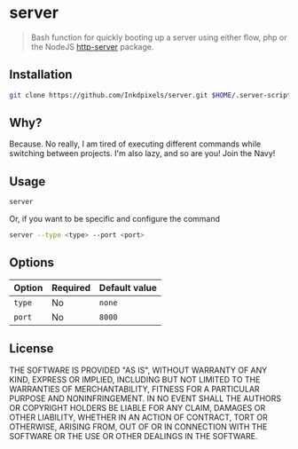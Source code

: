 # server

> Bash function for quickly booting up a server using either flow, php or the NodeJS [http-server](https://www.npmjs.com/package/http-server) package.

## Installation
```sh
git clone https://github.com/Inkdpixels/server.git $HOME/.server-script && cd $HOME/.server-script && ./install && cd
```

## Why?
Because. No really, I am tired of executing different commands while switching between projects. I'm also lazy, and so are you! Join the Navy!

## Usage
```sh
server
```

Or, if you want to be specific and configure the command
```sh
server --type <type> --port <port>
```

## Options
| Option        | Required        | Default value  |
| ------------- | --------------- | -------------- |
| `type`        | No              | `none`         |
| `port`        | No              | `8000`         |

## License
THE SOFTWARE IS PROVIDED "AS IS", WITHOUT WARRANTY OF ANY KIND, EXPRESS OR
IMPLIED, INCLUDING BUT NOT LIMITED TO THE WARRANTIES OF MERCHANTABILITY,
FITNESS FOR A PARTICULAR PURPOSE AND NONINFRINGEMENT. IN NO EVENT SHALL THE
AUTHORS OR COPYRIGHT HOLDERS BE LIABLE FOR ANY CLAIM, DAMAGES OR OTHER
LIABILITY, WHETHER IN AN ACTION OF CONTRACT, TORT OR OTHERWISE, ARISING FROM,
OUT OF OR IN CONNECTION WITH THE SOFTWARE OR THE USE OR OTHER DEALINGS IN
THE SOFTWARE.
